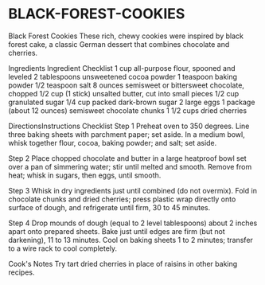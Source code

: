 # BLACK-FOREST-COOKIES
Black Forest Cookies
These rich, chewy cookies were inspired by black forest cake, a classic German dessert that combines chocolate and cherries.

Ingredients
Ingredient Checklist
1 cup all-purpose flour, spooned and leveled
2 tablespoons unsweetened cocoa powder
1 teaspoon baking powder
1/2 teaspoon salt
8 ounces semisweet or bittersweet chocolate, chopped
1/2 cup (1 stick) unsalted butter, cut into small pieces 
1/2 cup granulated sugar
1/4 cup packed dark-brown sugar
2 large eggs
1 package (about 12 ounces) semisweet chocolate chunks 
1 1/2 cups dried cherries

DirectionsInstructions Checklist
Step 1
Preheat oven to 350 degrees. Line three baking sheets with parchment paper; set aside. In a medium bowl, whisk together flour, cocoa, baking powder; and salt; set aside.

Step 2
Place chopped chocolate and butter in a large heatproof bowl set over a pan of simmering water; stir until melted and smooth. Remove from heat; whisk in sugars, then eggs, until smooth.

Step 3
Whisk in dry ingredients just until combined (do not overmix). Fold in chocolate chunks and dried cherries; press plastic wrap directly onto surface of dough, and refrigerate until firm, 30 to 45 minutes.

Step 4
Drop mounds of dough (equal to 2 level tablespoons) about 2 inches apart onto prepared sheets. Bake just until edges are firm (but not darkening), 11 to 13 minutes. Cool on baking sheets 1 to 2 minutes; transfer to a wire rack to cool completely.

Cook's Notes
Try tart dried cherries in place of raisins in other baking recipes.

